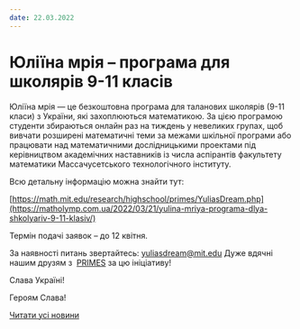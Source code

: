 ```yaml
---
date: 22.03.2022
---
```

# Юліїна мрія – програма для школярів 9-11 класів

Юліїна мрія — це безкоштовна програма для таланових школярів (9-11 класи) з України, які захоплюються математикою. За цією програмою студенти збираються онлайн раз на тиждень у невеликих групах, щоб вивчати розширені математичні теми за межами шкільної програми або працювати над математичними дослідницькими проектами під керівництвом академічних наставників із числа аспірантів факультету математики Массачусетського технологічного інституту.

Всю детальну інформацію можна знайти тут:

[https://math.mit.edu/research/highschool/primes/YuliasDream.php](https://matholymp.com.ua/2022/03/21/yulina-mriya-programa-dlya-shkolyariv-9-11-klasiv/)

Термін подачі заявок – до 12 квітня.

За наявності питань звертайтесь: [yuliasdream@mit.edu](mailto:yuliasdream@mit.edu)
Дуже вдячні нашим друзям з  [PRIMES](https://math.mit.edu/research/highschool/primes/index.php) за цю ініціативу!

Слава Україні!

Героям Слава!

[Читати усі новини](/news)
